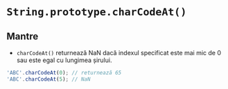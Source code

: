 # `String.prototype.charCodeAt()`

## Mantre

- `charCodeAt()` returnează NaN dacă indexul specificat este mai mic de 0 sau este egal cu lungimea șirului.

```javascript
'ABC'.charCodeAt(0); // returnează 65
'ABC'.charCodeAt(5); // NaN
```
